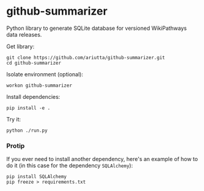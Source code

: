 # github-summarizer

Python library to generate SQLite database for versioned WikiPathways data releases.

Get library:

```
git clone https://github.com/ariutta/github-summarizer.git
cd github-summarizer
```

Isolate environment (optional):

```
workon github-summarizer
```

Install dependencies:

```
pip install -e .
```

Try it:

```
python ./run.py
```

### Protip
If you ever need to install another dependency, here's an example of how to do it
(in this case for the dependency `SQLAlchemy`):

```
pip install SQLAlchemy
pip freeze > requirements.txt
```

